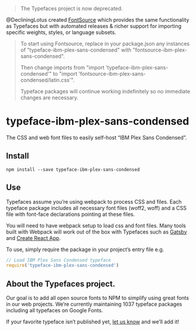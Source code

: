 >The Typefaces project is now deprecated.

@DecliningLotus created
[FontSource](https://github.com/fontsource/fontsource) which provides the
same functionality as Typefaces but with automated releases & richer
support for importing specific weights, styles, or language subsets.
>
>To start using Fontsource, replace in your package.json any instances of
"typeface-ibm-plex-sans-condensed" with "fontsource-ibm-plex-sans-condensed".
>
> Then change imports from "import 'typeface-ibm-plex-sans-condensed'" to "import 'fontsource-ibm-plex-sans-condensed/latin.css'".
>
>Typeface packages will continue working indefinitely so no immediate
>changes are necessary.

# typeface-ibm-plex-sans-condensed

The CSS and web font files to easily self-host “IBM Plex Sans Condensed”.

## Install

`npm install --save typeface-ibm-plex-sans-condensed`

## Use

Typefaces assume you’re using webpack to process CSS and files. Each typeface
package includes all necessary font files (woff2, woff) and a CSS file with
font-face declarations pointing at these files.

You will need to have webpack setup to load css and font files. Many tools built
with Webpack will work out of the box with Typefaces such as [Gatsby](https://github.com/gatsbyjs/gatsby)
and [Create React App](https://github.com/facebookincubator/create-react-app).

To use, simply require the package in your project’s entry file e.g.

```javascript
// Load IBM Plex Sans Condensed typeface
require('typeface-ibm-plex-sans-condensed')
```

## About the Typefaces project.

Our goal is to add all open source fonts to NPM to simplify using great fonts in
our web projects. We’re currently maintaining 1037 typeface packages
including all typefaces on Google Fonts.

If your favorite typeface isn’t published yet, [let us know](https://github.com/KyleAMathews/typefaces)
and we’ll add it!
